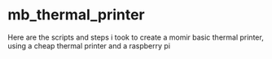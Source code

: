 # mb_thermal_printer
Here are the scripts and steps i took to create a momir basic thermal printer, using a cheap thermal printer and a  raspberry pi
